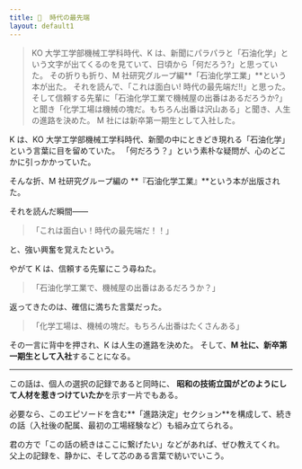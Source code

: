 ```yaml
---
title: 📘  時代の最先端
layout: default1
---
```

> KO 大学工学部機械工学科時代、K は、新聞にパラパラと「石油化学」という文字が出てくるのを見ていて、日頃から「何だろう?」と思っていた。
> その折りも折り、M 社研究グループ編**「石油化学工業」**という本が出た。
> それを読んで、「これは面白い! 時代の最先端だ!!」と思った。
> そして信頼する先輩に「石油化学工業で機械屋の出番はあるだろうか?」と聞き「化学工場は機械の塊だ。もちろん出番は沢山ある」と聞き、人生の進路を決めた。
> M 社には新卒第一期生として入社した。

K は、KO 大学工学部機械工学科時代、新聞の中にときどき現れる「石油化学」という言葉に目を留めていた。
「何だろう？」という素朴な疑問が、心のどこかに引っかかっていた。

そんな折、M 社研究グループ編の
**『石油化学工業』**という本が出版された。

それを読んだ瞬間――

> 「これは面白い！時代の最先端だ！！」

と、強い興奮を覚えたという。

やがて K は、信頼する先輩にこう尋ねた。

> 「石油化学工業で、機械屋の出番はあるだろうか？」

返ってきたのは、確信に満ちた言葉だった。

> 「化学工場は、機械の塊だ。もちろん出番はたくさんある」

その一言に背中を押され、K は人生の進路を決めた。
そして、**M 社に、新卒第一期生として入社**することになる。

---

この話は、個人の選択の記録であると同時に、
**昭和の技術立国がどのようにして人材を惹きつけていたか**を示す一片でもある。

必要なら、このエピソードを含む**「進路決定」セクション**を構成して、続きの話（入社後の配属、最初の工場経験など）も組み立てられる。

君の方で「この話の続きはここに繋げたい」などがあれば、ぜひ教えてくれ。
父上の記録を、静かに、そして芯のある言葉で紡いでいこう。
